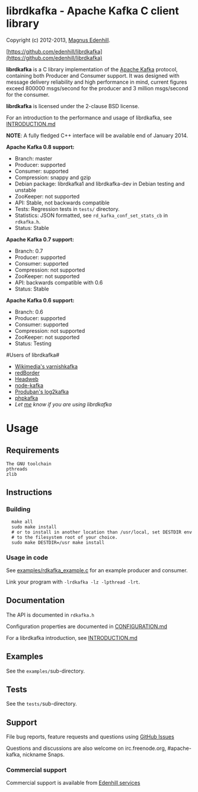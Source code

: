 librdkafka - Apache Kafka C client library
==========================================

Copyright (c) 2012-2013, [Magnus Edenhill](http://www.edenhill.se/).

[https://github.com/edenhill/librdkafka](https://github.com/edenhill/librdkafka)

**librdkafka** is a C library implementation of the
[Apache Kafka](http://kafka.apache.org/) protocol, containing both
Producer and Consumer support. It was designed with message delivery reliability
and high performance in mind, current figures exceed 800000 msgs/second for
the producer and 3 million msgs/second for the consumer.

**librdkafka** is licensed under the 2-clause BSD license.

For an introduction to the performance and usage of librdkafka, see
[INTRODUCTION.md](https://github.com/edenhill/librdkafka/blob/master/INTRODUCTION.md)


**NOTE**: A fully fledged C++ interface will be available end of January 2014.


**Apache Kafka 0.8 support:**

  * Branch: master
  * Producer: supported
  * Consumer: supported
  * Compression: snappy and gzip
  * Debian package: librdkafka1 and librdkafka-dev in Debian testing and unstable
  * ZooKeeper: not supported
  * API: Stable, not backwards compatible
  * Tests: Regression tests in `tests/` directory.
  * Statistics: JSON formatted, see `rd_kafka_conf_set_stats_cb` in `rdkafka.h`.
  * Status: Stable


**Apache Kafka 0.7 support:**

  * Branch: 0.7
  * Producer: supported
  * Consumer: supported
  * Compression: not supported
  * ZooKeeper: not supported
  * API: backwards compatible with 0.6
  * Status: Stable


**Apache Kafka 0.6 support:**

  * Branch: 0.6
  * Producer: supported
  * Consumer: supported
  * Compression: not supported
  * ZooKeeper: not supported
  * Status: Testing




#Users of librdkafka#

  * [Wikimedia's varnishkafka](https://github.com/wikimedia/varnishkafka)
  * [redBorder](http://www.redborder.net)
  * [Headweb](http://www.headweb.com/)
  * [node-kafka](https://github.com/sutoiku/node-kafka)
  * [Produban's log2kafka](https://github.com/Produban/log2kafka)
  * [phpkafka](https://github.com/salebab/phpkafka)
  * *Let [me](mailto:rdkafka@edenhill.se) know if you are using librdkafka*



# Usage

## Requirements
	The GNU toolchain
   	pthreads
	zlib

## Instructions

### Building

      make all
      sudo make install
      # or to install in another location than /usr/local, set DESTDIR env
      # to the filesystem root of your choice.
      sudo make DESTDIR=/usr make install


### Usage in code

See [examples/rdkafka_example.c](https://github.com/edenhill/librdkafka/blob/master/examples/rdkafka_example.c) for an example producer and consumer.

Link your program with `-lrdkafka -lz -lpthread -lrt`.


## Documentation

The API is documented in `rdkafka.h`

Configuration properties are documented in
[CONFIGURATION.md](https://github.com/edenhill/librdkafka/blob/master/CONFIGURATION.md)

For a librdkafka introduction, see
[INTRODUCTION.md](https://github.com/edenhill/librdkafka/blob/master/INTRODUCTION.md)


## Examples

See the `examples/`sub-directory.


## Tests

See the `tests/`sub-directory.


## Support

File bug reports, feature requests and questions using
[GitHub Issues](https://github.com/edenhill/librdkafka/issues)


Questions and discussions are also welcome on irc.freenode.org, #apache-kafka,
nickname Snaps.


### Commercial support

Commercial support is available from [Edenhill services](http://www.edenhill.se)

